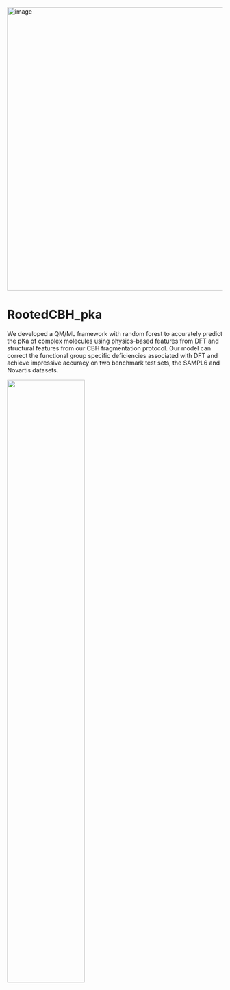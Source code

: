 <img width="660" alt="image" src="https://github.com/sarmaier/RootedCBH_pka/assets/152440946/e996ff23-1e6f-45e1-8757-575d4b3a82d5">



# RootedCBH_pka
We developed a QM/ML framework with random forest to accurately predict the pKa of complex molecules using physics-based features from DFT and structural features from our CBH fragmentation protocol. Our model can correct the functional group specific deficiencies associated with DFT and achieve impressive accuracy on two benchmark test sets, the SAMPL6 and Novartis datasets.


<img src="https://github.com/sarmaier/RootedCBH_pka/assets/152440946/953c3225-14ee-470b-9167-ab14dd5213e7" width="60%" height="60%">


